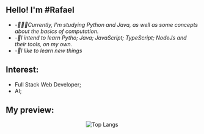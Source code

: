 
## Hello! I'm #Rafael

-  *-👨🏽‍💻Currently, I'm studying Python and Java, as well as some concepts about the basics of computation.*
-  *-🚀I intend to learn Pytho; Java; JavaScript; TypeScript; NodeJs and their tools, on my own.*
-  *-🌱I like to learn new things*

## Interest:
- Full Stack Web Developer;
- AI;
  
## My preview:
<div align="center">
  
 ![Top Langs](https://github-readme-stats.vercel.app/api/top-langs/?username=RafaelMacharete&layout=compact&theme=one_dark_pro)



